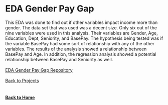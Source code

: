 # EDA Gender Pay Gap

This EDA was done to find out if other variables impact income more than gender. The data set that was used was a decent size. Only six out of the nine variables were used in this analysis. Their variables are Gender, Age, Education, Dept, Seniority, and BasePay. The hypothesis being tested was if the variable BasePay had some sort of relationship with any of the other variables. The results of the analysis showed a relationship between BasePay and Age. In addition, the regression analysis showed a potential relationship between BasePay and Seniority as well.
<br/>
<br/>
[EDA Gender Pay Gap Repository](https://github.com/jahed323/EDA-Gender-Pay-Gap)
<br/>
<br/>
[Back to Projects](https://jahed323.github.io/projects)
<br/>
<br/>
#### [Back to Home](https://jahed323.github.io/)
